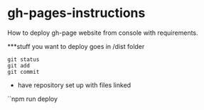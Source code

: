 # gh-pages-instructions

How to deploy gh-page website from console with requirements.

***stuff you want to deploy goes in /dist folder

```
git status
git add
git commit

```

* have repository set up with files linked

``npm run deploy


